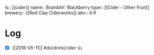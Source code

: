 is:: [[cider]]
name:: Bramblin' Blackberry
type:: [[Cider - Other Fruit]]
brewery:: [[Red Clay Ciderworks]]
abv:: 6.9

# Log
- [x] [[2018-05-11]] #do/drink/cider 👍
